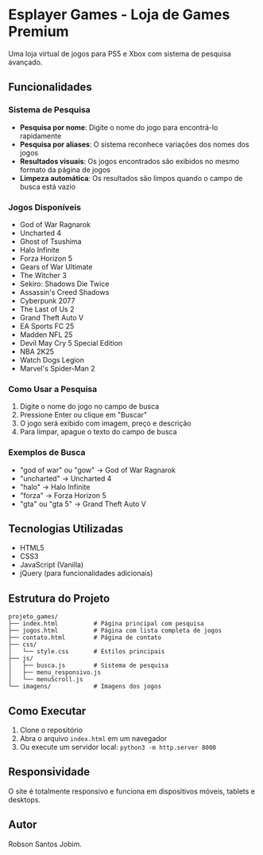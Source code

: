 
# Esplayer Games - Loja de Games Premium

Uma loja virtual de jogos para PS5 e Xbox com sistema de pesquisa avançado.

## Funcionalidades

### Sistema de Pesquisa
- **Pesquisa por nome**: Digite o nome do jogo para encontrá-lo rapidamente
- **Pesquisa por aliases**: O sistema reconhece variações dos nomes dos jogos
- **Resultados visuais**: Os jogos encontrados são exibidos no mesmo formato da página de jogos
- **Limpeza automática**: Os resultados são limpos quando o campo de busca está vazio

### Jogos Disponíveis
- God of War Ragnarok
- Uncharted 4
- Ghost of Tsushima
- Halo Infinite
- Forza Horizon 5
- Gears of War Ultimate
- The Witcher 3
- Sekiro: Shadows Die Twice
- Assassin's Creed Shadows
- Cyberpunk 2077
- The Last of Us 2
- Grand Theft Auto V
- EA Sports FC 25
- Madden NFL 25
- Devil May Cry 5 Special Edition
- NBA 2K25
- Watch Dogs Legion
- Marvel's Spider-Man 2

### Como Usar a Pesquisa
1. Digite o nome do jogo no campo de busca
2. Pressione Enter ou clique em "Buscar"
3. O jogo será exibido com imagem, preço e descrição
4. Para limpar, apague o texto do campo de busca

### Exemplos de Busca
- "god of war" ou "gow" → God of War Ragnarok
- "uncharted" → Uncharted 4
- "halo" → Halo Infinite
- "forza" → Forza Horizon 5
- "gta" ou "gta 5" → Grand Theft Auto V

## Tecnologias Utilizadas
- HTML5
- CSS3
- JavaScript (Vanilla)
- jQuery (para funcionalidades adicionais)

## Estrutura do Projeto
```
projeto_games/
├── index.html          # Página principal com pesquisa
├── jogos.html          # Página com lista completa de jogos
├── contato.html        # Página de contato
├── css/
│   └── style.css       # Estilos principais
├── js/
│   ├── busca.js        # Sistema de pesquisa
│   ├── menu_responsivo.js
│   └── menuScroll.js
└── imagens/            # Imagens dos jogos
```

## Como Executar
1. Clone o repositório
2. Abra o arquivo `index.html` em um navegador
3. Ou execute um servidor local: `python3 -m http.server 8000`

## Responsividade
O site é totalmente responsivo e funciona em dispositivos móveis, tablets e desktops. 

## Autor
Robson Santos Jobim.



